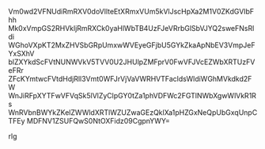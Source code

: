 Vm0wd2VFNUdiRmRXV0doVllteEtXRmxVUm5kVlJscHpXa2M1V0ZKdGVIbFhh
Mk0xVmpGS2RHVkljRmRXCk0yaHlWbTB4UzFJeVRrbGlSbVJYQ2sweFNsRldi
WGhoVXpKT2MxZHVSbGRpUmxwWVEyeGFjbU5GYkZkaApNbEV3VmpJeFYxSXhV
blZXYkdScFVtNUNWVkV5TVV0U2JHUlpZMFprV0FwVFJVcEZWbXRTUzFVeFRr
ZFcKYmtwcFVtdHdjRll3Vmt0WFJrVjVaVWRHVTFacldsWldiWGhMVkdkd2FW
WnJiRFpXYTFwVFVqSk5lVlZyClpGY0tZa1phVDFWc2FGTlNWbXgwWlVkR1Rs
WnRVbnBWYkZKelZWWldXRTlWZUZwaGEzQklXa1pHZGxNeQpUbGxqUnpCTFEy
MDFNV1ZSUFQwS0NtOXFidz09CgpnYWY=

rlg